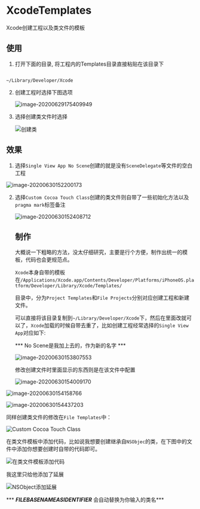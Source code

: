 # XcodeTemplates
Xcode创建工程以及类文件的模板


## 使用

1. 打开下面的目录, 将工程内的Templates目录直接粘贴在该目录下

```

~/Library/Developer/Xcode

```

2. 创建工程时选择下图选项

   ![image-20200629175409949](https://cdn.jsdelivr.net/gh/ZpFate/ImageService@master/uPic/img_2020_06_29_17_59_31.png)

3. 选择创建类文件时选择

   ![创建类](https://cdn.jsdelivr.net/gh/ZpFate/ImageService@master/uPic/img_2020_06_29_18_00_05.png "创建类文件")

## 效果

1. 选择`Single View App No Scene`创建的就是没有`SceneDelegate`等文件的空白工程

![image-20200630152200173](https://cdn.jsdelivr.net/gh/ZpFate/ImageService@master/uPic/img_2020_06_30_15_22_00.png "没有SceneDelegate相关文件的空白工程")

2. 选择`Custom Cocoa Touch Class`创建的类文件则自带了一些初始化方法以及`pragma mark`标签备注

   ![image-20200630152408712](https://cdn.jsdelivr.net/gh/ZpFate/ImageService@master/uPic/img_2020_06_30_15_24_08.png "创建类文件")

   

   ## 制作

   大概说一下粗略的方法，没太仔细研究，主要是行个方便，制作出统一的模板，代码也会更规范点。

   `Xcode`本身自带的模板在`/Applications/Xcode.app/Contents/Developer/Platforms/iPhoneOS.platform/Developer/Library/Xcode/Templates/`

   目录中，分为`Project Templates`和`File Projects`分别对应创建工程和新建文件。

   可以直接将该目录复制到`~/Library/Developer/Xcode`下，然后在里面改就可以了，`Xcode`加载的时候自带去重了，比如创建工程经常选择的`Single View App`对应如下:

   *** No Scene是我加上去的，作为新的名字  ***

   ![image-20200630153807553](https://cdn.jsdelivr.net/gh/ZpFate/ImageService@master/uPic/img_2020_06_30_15_38_07.png "Single View App No Scene")

   

   修改创建文件时里面显示的东西则是在该文件中配置

   ![image-20200630154009170](https://cdn.jsdelivr.net/gh/ZpFate/ImageService@master/uPic/img_2020_06_30_15_40_09.png "TemplateInfo.plist文件")

   

![image-20200630154158766](https://cdn.jsdelivr.net/gh/ZpFate/ImageService@master/uPic/img_2020_06_30_15_41_59.png "TemplateInfo.plist具体介绍")

![image-20200630154437203](https://cdn.jsdelivr.net/gh/ZpFate/ImageService@master/uPic/img_2020_06_30_15_44_37.png "info.plist文件配置")

同样创建类文件的修改在`File Templates`中：

![Custom Cocoa Touch Class](https://cdn.jsdelivr.net/gh/ZpFate/ImageService@master/uPic/img_2020_06_30_15_46_06.png "Custom Cocoa Touch Class")

在类文件模板中添加代码，比如说我想要创建继承自`NSObjec`的类，在下图中的文件中添加你想要创建时自带的代码即可。

![在类文件模板添加代码](https://cdn.jsdelivr.net/gh/ZpFate/ImageService@master/uPic/img_2020_06_30_15_47_10.png "在类文件模板添加代码")

我这里只给他添加了延展

![NSObject添加延展](https://cdn.jsdelivr.net/gh/ZpFate/ImageService@master/uPic/img_2020_06_30_15_49_06.png "NSObject添加延展")

*** ___FILEBASENAMEASIDENTIFIER___ 会自动替换为你输入的类名***

